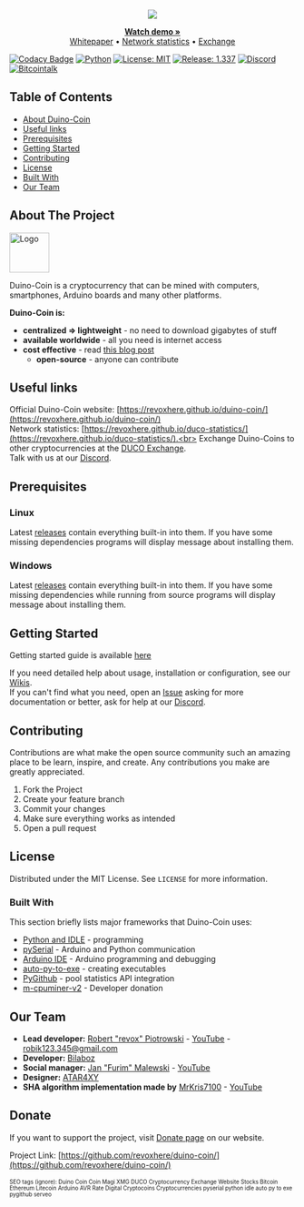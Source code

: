 <!--
*** Official Duino Coin README.md
*** copyright by revox, 2019-2020
*** Thanks to othneildrew for providing nice template! :)
-->

<!-- LOGO -->
<br />
<p align="center">
  <a href="https://revoxhere.github.io/duino-coin/">
    <img src="https://i.imgur.com/0UJK85H.png">
  </a>

  <p align="center"> 
    <a href="https://www.youtube.com/watch?v=9yHtVmlm4oI"><strong>Watch demo »</strong></a>
    <br>
    <a href="https://revoxhere.github.io/duino-coin/whitepaper.pdf">Whitepaper</a>
    •
    <a href="https://revoxhere.github.io/duco-statistics/">Network statistics</a>
    •
    <a href="https://revoxhere.github.io/duco-exchange/">Exchange</a>
    <br>
  </p>
</p>

[![Codacy Badge](https://api.codacy.com/project/badge/Grade/a995acf7cd4c4211af6da874fe549ee5)](https://app.codacy.com/manual/revoxhere/duino-coin?utm_source=github.com&utm_medium=referral&utm_content=revoxhere/duino-coin&utm_campaign=Badge_Grade_Dashboard)
[![Python](https://img.shields.io/badge/Python-3-green.svg?style=flat&logo=python)](https://github.com/revoxhere/duino-coin/search?l=py)
[![License: MIT](https://img.shields.io/badge/License-MIT-important.svg?style=flat)](https://opensource.org/licenses/MIT)
[![Release: 1.337](https://img.shields.io/badge/Release-1.337-critical.svg?style=flat)](https://github.com/revoxhere/duino-coin/releases/tag/1.337)
[![Discord](https://img.shields.io/discord/677615191793467402.svg?color=Blue&label=Discord&logo=Discord?style=flat)](https://discord.gg/KyADZT3)
[![Bitcointalk](https://img.shields.io/badge/Bitcointalk-Duino_Coin-gold.svg?style=flat)](https://bitcointalk.org/index.php?topic=5197656.msg52942015#msg52942015)

<!-- TABLE OF CONTENTS -->
## Table of Contents

* [About Duino-Coin](#about-the-project)
* [Useful links](#useful-links)
* [Prerequisites](#prerequisites)
* [Getting Started](#getting-started)
* [Contributing](#contributing)
* [License](#license)
* [Built With](#built-with)
* [Our Team](#our-team)

<!-- ABOUT THE PROJECT -->
## About The Project

 <a href="https://revoxhere.github.io/duino-coin/">
  <img src="https://github.com/revoxhere/duino-coin/blob/master/Resources/duco.png?raw=true" alt="Logo" width="70">
 </a>

  Duino-Coin is a cryptocurrency that can be mined with computers, smartphones, Arduino boards and many other platforms.<br>

**Duino-Coin is:**
* **centralized ⇒ lightweight** - no need to download gigabytes of stuff
* **available worldwide** - all you need is internet access
* **cost effective** - read [this blog post](https://revoxhere.github.io/duino-coin/blog#1102019-why-its-the-best-time-to-mine-duino-coins)
  * **open-source** - anyone can contribute

## Useful links

Official Duino-Coin website: [https://revoxhere.github.io/duino-coin/](https://revoxhere.github.io/duino-coin/)<br>
Network statistics: [https://revoxhere.github.io/duco-statistics/](https://revoxhere.github.io/duco-statistics/).<br>
Exchange Duino-Coins to other cryptocurrencies at the [DUCO Exchange](https://revoxhere.github.io/duco-exchange/). <br>
Talk with us at our [Discord](https://discord.gg/KyADZT3). <br>

## Prerequisites

### Linux
Latest [releases](https://github.com/revoxhere/duino-coin/releases) contain everything built-in into them.
If you have some missing dependencies programs will display message about installing them.

### Windows
Latest [releases](https://github.com/revoxhere/duino-coin/releases) contain everything built-in into them.
If you have some missing dependencies while running from source programs will display message about installing them.

## Getting Started

Getting started guide is available [here](https://revoxhere.github.io/duino-coin/getting-started)

If you need detailed help about usage, installation or configuration, see our [Wikis](https://github.com/revoxhere/duino-coin/wiki). <br>
If you can't find what you need, open an [Issue](https://github.com/revoxhere/duino-coin/issues) asking for more documentation or better, ask for help at our [Discord](https://discord.gg/XJpT3UQ).

<!-- CONTRIBUTING -->
## Contributing

Contributions are what make the open source community such an amazing place to be learn, inspire, and create. 
Any contributions you make are greatly appreciated.

1. Fork the Project
2. Create your feature branch
3. Commit your changes
4. Make sure everything works as intended
5. Open a pull request

<!-- LICENSE -->
## License

Distributed under the MIT License. See `LICENSE` for more information.

### Built With
This section briefly lists major frameworks that Duino-Coin uses:
* [Python and IDLE](https://www.python.org) - programming
* [pySerial](https://pythonhosted.org/pyserial/) - Arduino and Python communication
* [Arduino IDE](https://www.arduino.cc) - Arduino programming and debugging
* [auto-py-to-exe](https://pypi.org/project/auto-py-to-exe/) - creating executables
* [PyGithub](https://github.com/PyGithub/PyGithub) - pool statistics API integration
* [m-cpuminer-v2](https://github.com/m-pays/m-cpuminer-v2/) - Developer donation

<!-- AUTHORS -->
## Our Team

* **Lead developer:** [Robert "revox" Piotrowski](https://github.com/revoxhere/) - [YouTube](https://youtube.com/c/reVox96) - robik123.345@gmail.com
* **Developer:** [Bilaboz](https://github.com/bilaboz/)
* **Social manager:** [Jan "Furim" Malewski](https://github.com/Furim) - [YouTube](https://www.youtube.com/channel/UCKxFuOCalYxlQoS7R6zilRQ)
* **Designer:** [ATAR4XY](https://www.youtube.com/channel/UC-gf5ejhDuAc_LMxvugPXbg)
* **SHA algorithm implementation made by** [MrKris7100](https://github.com/MrKris7100) - [YouTube](https://www.youtube.com/user/MrKris7100) 

<!-- DONATIONS -->
## Donate

If you want to support the project, visit [Donate page](https://revoxhere.github.io/duino-coin/donate) on our website.

Project Link: [https://github.com/revoxhere/duino-coin/](https://github.com/revoxhere/duino-coin/) <br> <br> <sup> <sub>SEO tags (ignore): Duino Coin Coin Magi XMG DUCO Cryptocurrency Exchange Website Stocks Bitcoin Ethereum Litecoin Arduino AVR Rate Digital Cryptocoins Cryptocurrencies pyserial python idle auto py to exe pygithub serveo</sup></sub>
